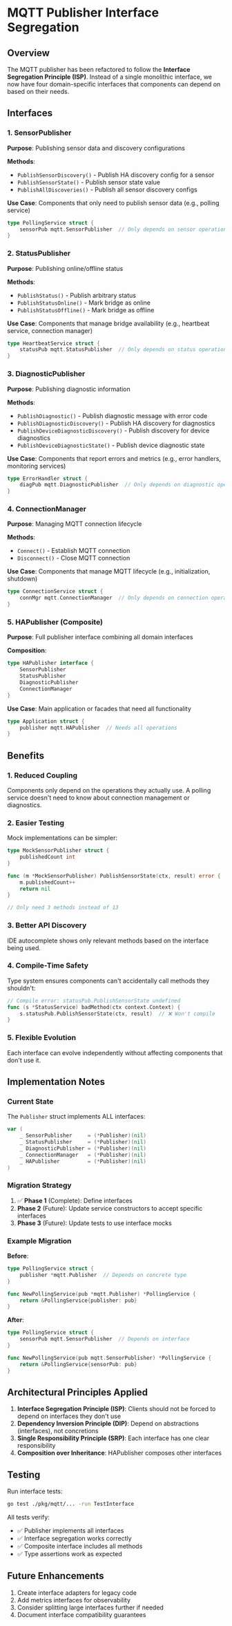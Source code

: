 # MQTT Publisher Interface Segregation

## Overview

The MQTT publisher has been refactored to follow the **Interface Segregation Principle (ISP)**. Instead of a single monolithic interface, we now have four domain-specific interfaces that components can depend on based on their needs.

## Interfaces

### 1. SensorPublisher

**Purpose**: Publishing sensor data and discovery configurations

**Methods**:

- `PublishSensorDiscovery()` - Publish HA discovery config for a sensor
- `PublishSensorState()` - Publish sensor state value
- `PublishAllDiscoveries()` - Publish all sensor discovery configs

**Use Case**: Components that only need to publish sensor data (e.g., polling service)

```go
type PollingService struct {
    sensorPub mqtt.SensorPublisher  // Only depends on sensor operations
}
```

### 2. StatusPublisher

**Purpose**: Publishing online/offline status

**Methods**:

- `PublishStatus()` - Publish arbitrary status
- `PublishStatusOnline()` - Mark bridge as online
- `PublishStatusOffline()` - Mark bridge as offline

**Use Case**: Components that manage bridge availability (e.g., heartbeat service, connection manager)

```go
type HeartbeatService struct {
    statusPub mqtt.StatusPublisher  // Only depends on status operations
}
```

### 3. DiagnosticPublisher

**Purpose**: Publishing diagnostic information

**Methods**:

- `PublishDiagnostic()` - Publish diagnostic message with error code
- `PublishDiagnosticDiscovery()` - Publish HA discovery for diagnostics
- `PublishDeviceDiagnosticDiscovery()` - Publish discovery for device diagnostics
- `PublishDeviceDiagnosticState()` - Publish device diagnostic state

**Use Case**: Components that report errors and metrics (e.g., error handlers, monitoring services)

```go
type ErrorHandler struct {
    diagPub mqtt.DiagnosticPublisher  // Only depends on diagnostic operations
}
```

### 4. ConnectionManager

**Purpose**: Managing MQTT connection lifecycle

**Methods**:

- `Connect()` - Establish MQTT connection
- `Disconnect()` - Close MQTT connection

**Use Case**: Components that manage MQTT lifecycle (e.g., initialization, shutdown)

```go
type ConnectionService struct {
    connMgr mqtt.ConnectionManager  // Only depends on connection operations
}
```

### 5. HAPublisher (Composite)

**Purpose**: Full publisher interface combining all domain interfaces

**Composition**:

```go
type HAPublisher interface {
    SensorPublisher
    StatusPublisher
    DiagnosticPublisher
    ConnectionManager
}
```

**Use Case**: Main application or facades that need all functionality

```go
type Application struct {
    publisher mqtt.HAPublisher  // Needs all operations
}
```

## Benefits

### 1. **Reduced Coupling**

Components only depend on the operations they actually use. A polling service doesn't need to know about connection management or diagnostics.

### 2. **Easier Testing**

Mock implementations can be simpler:

```go
type MockSensorPublisher struct {
    publishedCount int
}

func (m *MockSensorPublisher) PublishSensorState(ctx, result) error {
    m.publishedCount++
    return nil
}

// Only need 3 methods instead of 13
```

### 3. **Better API Discovery**

IDE autocomplete shows only relevant methods based on the interface being used.

### 4. **Compile-Time Safety**

Type system ensures components can't accidentally call methods they shouldn't:

```go
// Compile error: statusPub.PublishSensorState undefined
func (s *StatusService) badMethod(ctx context.Context) {
    s.statusPub.PublishSensorState(ctx, result)  // ❌ Won't compile
}
```

### 5. **Flexible Evolution**

Each interface can evolve independently without affecting components that don't use it.

## Implementation Notes

### Current State

The `Publisher` struct implements ALL interfaces:

```go
var (
    _ SensorPublisher     = (*Publisher)(nil)
    _ StatusPublisher     = (*Publisher)(nil)
    _ DiagnosticPublisher = (*Publisher)(nil)
    _ ConnectionManager   = (*Publisher)(nil)
    _ HAPublisher         = (*Publisher)(nil)
)
```

### Migration Strategy

1. ✅ **Phase 1** (Complete): Define interfaces
2. **Phase 2** (Future): Update service constructors to accept specific interfaces
3. **Phase 3** (Future): Update tests to use interface mocks

### Example Migration

**Before**:

```go
type PollingService struct {
    publisher *mqtt.Publisher  // Depends on concrete type
}

func NewPollingService(pub *mqtt.Publisher) *PollingService {
    return &PollingService{publisher: pub}
}
```

**After**:

```go
type PollingService struct {
    sensorPub mqtt.SensorPublisher  // Depends on interface
}

func NewPollingService(pub mqtt.SensorPublisher) *PollingService {
    return &PollingService{sensorPub: pub}
}
```

## Architectural Principles Applied

1. **Interface Segregation Principle (ISP)**: Clients should not be forced to depend on interfaces they don't use
2. **Dependency Inversion Principle (DIP)**: Depend on abstractions (interfaces), not concretions
3. **Single Responsibility Principle (SRP)**: Each interface has one clear responsibility
4. **Composition over Inheritance**: HAPublisher composes other interfaces

## Testing

Run interface tests:

```bash
go test ./pkg/mqtt/... -run TestInterface
```

All tests verify:

- ✅ Publisher implements all interfaces
- ✅ Interface segregation works correctly
- ✅ Composite interface includes all methods
- ✅ Type assertions work as expected

## Future Enhancements

1. Create interface adapters for legacy code
2. Add metrics interfaces for observability
3. Consider splitting large interfaces further if needed
4. Document interface compatibility guarantees
